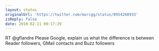 ```yaml
---
layout: status
originalUrl: 'https://twitter.com/marcgg/status/8954268933'
isReply: false
date: 2010-02-11 09:17:29
---
```


RT @gflandre Please Google, explain us what the difference is between Reader followers, GMail contacts and Buzz followers
